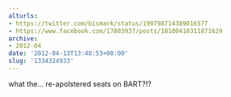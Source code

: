 ```yaml
---
alturls:
- https://twitter.com/bismark/status/190798714389016577
- https://www.facebook.com/17803937/posts/10100418311871629
archive:
- 2012-04
date: '2012-04-13T13:48:53+00:00'
slug: '1334324933'
---
```


what the... re-apolstered seats on BART?!?

